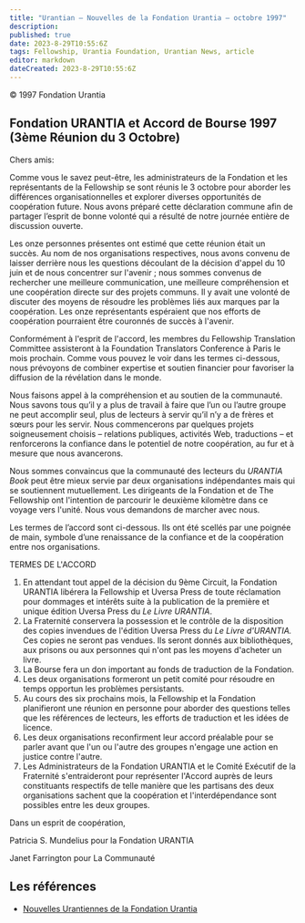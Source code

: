 ```yaml
---
title: "Urantian — Nouvelles de la Fondation Urantia — octobre 1997"
description: 
published: true
date: 2023-8-29T10:55:6Z
tags: Fellowship, Urantia Foundation, Urantian News, article
editor: markdown
dateCreated: 2023-8-29T10:55:6Z
---
```


<p class="v-card v-sheet theme--light grey lighten-3 px-2">© 1997 Fondation Urantia</p>



## Fondation URANTIA et Accord de Bourse 1997 (3ème Réunion du 3 Octobre)

Chers amis:

Comme vous le savez peut-être, les administrateurs de la Fondation et les représentants de la Fellowship se sont réunis le 3 octobre pour aborder les différences organisationnelles et explorer diverses opportunités de coopération future. Nous avons préparé cette déclaration commune afin de partager l’esprit de bonne volonté qui a résulté de notre journée entière de discussion ouverte.

Les onze personnes présentes ont estimé que cette réunion était un succès. Au nom de nos organisations respectives, nous avons convenu de laisser derrière nous les questions découlant de la décision d'appel du 10 juin et de nous concentrer sur l'avenir ; nous sommes convenus de rechercher une meilleure communication, une meilleure compréhension et une coopération directe sur des projets communs. Il y avait une volonté de discuter des moyens de résoudre les problèmes liés aux marques par la coopération. Les onze représentants espéraient que nos efforts de coopération pourraient être couronnés de succès à l'avenir.

Conformément à l'esprit de l'accord, les membres du Fellowship Translation Committee assisteront à la Foundation Translators Conference à Paris le mois prochain. Comme vous pouvez le voir dans les termes ci-dessous, nous prévoyons de combiner expertise et soutien financier pour favoriser la diffusion de la révélation dans le monde.

Nous faisons appel à la compréhension et au soutien de la communauté. Nous savons tous qu’il y a plus de travail à faire que l’un ou l’autre groupe ne peut accomplir seul, plus de lecteurs à servir qu’il n’y a de frères et sœurs pour les servir. Nous commencerons par quelques projets soigneusement choisis – relations publiques, activités Web, traductions – et renforcerons la confiance dans le potentiel de notre coopération, au fur et à mesure que nous avancerons.

Nous sommes convaincus que la communauté des lecteurs du _URANTIA Book_ peut être mieux servie par deux organisations indépendantes mais qui se soutiennent mutuellement. Les dirigeants de la Fondation et de The Fellowship ont l'intention de parcourir le deuxième kilomètre dans ce voyage vers l'unité. Nous vous demandons de marcher avec nous.

Les termes de l’accord sont ci-dessous. Ils ont été scellés par une poignée de main, symbole d’une renaissance de la confiance et de la coopération entre nos organisations.

TERMES DE L'ACCORD

1. En attendant tout appel de la décision du 9ème Circuit, la Fondation URANTIA libérera la Fellowship et Uversa Press de toute réclamation pour dommages et intérêts suite à la publication de la première et unique édition Uversa Press du _Le Livre URANTIA_.
2. La Fraternité conservera la possession et le contrôle de la disposition des copies invendues de l'édition Uversa Press du _Le Livre d'URANTIA._ Ces copies ne seront pas vendues. Ils seront donnés aux bibliothèques, aux prisons ou aux personnes qui n'ont pas les moyens d'acheter un livre.
3. La Bourse fera un don important au fonds de traduction de la Fondation.
4. Les deux organisations formeront un petit comité pour résoudre en temps opportun les problèmes persistants.
5. Au cours des six prochains mois, la Fellowship et la Fondation planifieront une réunion en personne pour aborder des questions telles que les références de lecteurs, les efforts de traduction et les idées de licence.
6. Les deux organisations reconfirment leur accord préalable pour se parler avant que l'un ou l'autre des groupes n'engage une action en justice contre l'autre.
7. Les Administrateurs de la Fondation URANTIA et le Comité Exécutif de la Fraternité s'entraideront pour représenter l'Accord auprès de leurs constituants respectifs de telle manière que les partisans des deux organisations sachent que la coopération et l'interdépendance sont possibles entre les deux groupes.

Dans un esprit de coopération,

Patricia S. Mundelius
pour la Fondation URANTIA

Janet Farrington
pour La Communauté


## Les références

- [Nouvelles Urantiennes de la Fondation Urantia](https://www.urantia.org/news/1997-10)

